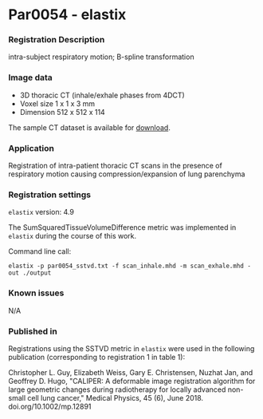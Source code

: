 # Par0054 - elastix

###  Registration Description
intra-subject respiratory motion; B-spline transformation	

###  Image data

* 3D thoracic CT (inhale/exhale phases from 4DCT)
* Voxel size 1 x 1 x 3 mm
* Dimension 512 x 512 x 114

The sample CT dataset is available for [download](https://github.com/guycl/elastix_examples/tree/master/sstvd).

###  Application

Registration of intra-patient thoracic CT scans in the presence of respiratory motion causing compression/expansion of lung parenchyma

###  Registration settings

`elastix` version: 4.9

The SumSquaredTissueVolumeDifference metric was implemented in `elastix` during the course of this work.

Command line call:


    elastix -p par0054_sstvd.txt -f scan_inhale.mhd -m scan_exhale.mhd -out ./output


###  Known issues

N/A

###  Published in

Registrations using the SSTVD metric in `elastix` were used in the following publication (corresponding to registration 1 in table 1):

Christopher L. Guy, Elizabeth Weiss, Gary E. Christensen, Nuzhat Jan, and Geoffrey D. Hugo, "CALIPER: A deformable image registration algorithm for large geometric changes during radiotherapy for locally advanced non-small cell lung cancer," Medical Physics, 45 (6), June 2018. doi.org/10.1002/mp.12891
